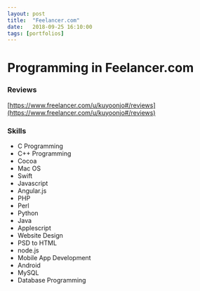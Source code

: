 ```yaml
---
layout: post
title:  "Feelancer.com"
date:   2018-09-25 16:10:00
tags: [portfolios]
---
```


<!--more-->

# Programming in Feelancer.com
### Reviews
[https://www.freelancer.com/u/kuyoonjo#/reviews](https://www.freelancer.com/u/kuyoonjo#/reviews)


### Skills

- C Programming
- C++ Programming
- Cocoa
- Mac OS
- Swift
- Javascript
- Angular.js
- PHP
- Perl
- Python
- Java
- Applescript
- Website Design
- PSD to HTML
- node.js
- Mobile App Development
- Android
- MySQL
- Database Programming